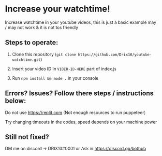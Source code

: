 # Increase your watchtime!
Increase watchtime in your youtube videos, this is just a basic example may / may not work &amp; it is not tos friendly

## Steps to operate:

1. Clone this repository (`git clone https://github.com/Drix10/youtube-watchtime.git`)

2. Insert your video ID in `VIDEO-ID-HERE` part of index.js

3. Run `npm install && node .` in your console

## Errors? Issues? Follow there steps / instructions below:

Do not use https://replit.com (Not enough resources to run puppeteer)

Try changing timeouts in the codes, speed depends on your machine power

## Still not fixed?

DM me on discord -> DRIX10#0001 or Ask in https://discord.gg/bothub
